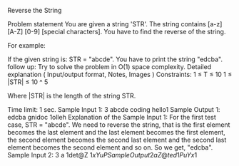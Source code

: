  Reverse the String

Problem statement
You are given a string 'STR'. The string contains [a-z] [A-Z] [0-9] [special characters]. You have to find the reverse of the string.

For example:

 If the given string is: STR = "abcde". You have to print the string "edcba".
follow up:
Try to solve the problem in O(1) space complexity. 
Detailed explanation ( Input/output format, Notes, Images )
Constraints:
1 ≤ T ≤ 10
1 ≤ |STR| ≤ 10 ^ 5 

Where |STR| is the length of the string STR.

Time limit: 1 sec.
Sample Input 1:
3
abcde
coding
hello1
Sample Output 1:
edcba
gnidoc
1olleh
Explanation of the Sample Input 1:
For the first test case, STR = "abcde". We need to reverse the string, that is the first element becomes the last element and the last element becomes the first element, the second element becomes the second last element and the second last element becomes the second element and so on. So we get, "edcba".
Sample Input 2:
3
a
1det@Z
$1xYuP
Sample Output 2
a
Z@ted1
PuYx1$
